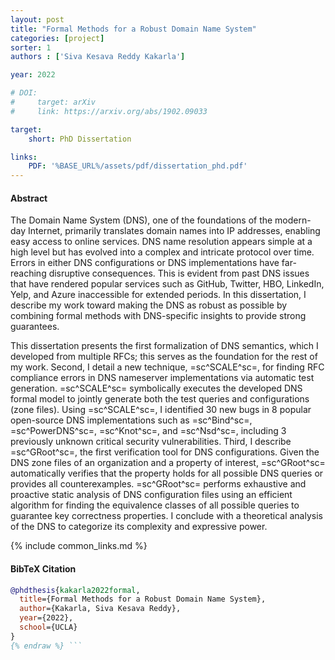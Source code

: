 ```yaml
---
layout: post
title: "Formal Methods for a Robust Domain Name System"
categories: [project]
sorter: 1
authors : ['Siva Kesava Reddy Kakarla']

year: 2022

# DOI:
#     target: arXiv
#     link: https://arxiv.org/abs/1902.09033

target:
    short: PhD Dissertation

links:
    PDF: '%BASE_URL%/assets/pdf/dissertation_phd.pdf'
---
```


#### Abstract

The Domain Name System (DNS), one of the foundations of the modern-day Internet,
primarily translates domain names into IP addresses, enabling easy access to online services.
DNS name resolution appears simple at a high level but has evolved into a complex and
intricate protocol over time. Errors in either DNS configurations or DNS implementations have far-reaching disruptive consequences. This is evident from past DNS issues that have rendered popular services such as GitHub, Twitter, HBO, LinkedIn, Yelp, and Azure inaccessible for extended periods.
In this dissertation, I describe my work toward making the DNS as robust as possible by combining formal methods with DNS-specific insights to provide strong guarantees.

This dissertation presents the first formalization of DNS semantics, which I developed
from multiple RFCs; this serves as the foundation for the rest of my work.
Second, I detail a new technique, =sc^SCALE^sc=, for finding RFC compliance errors in DNS nameserver implementations via automatic test generation.
=sc^SCALE^sc= symbolically executes the developed DNS formal model to jointly generate both the test queries and configurations (zone files).
Using =sc^SCALE^sc=, I identified $30$ new bugs in $8$ popular open-source DNS implementations such
as =sc^Bind^sc=, =sc^PowerDNS^sc=, =sc^Knot^sc=, and =sc^Nsd^sc=, including $3$ previously unknown critical security vulnerabilities.
Third, I describe =sc^GRoot^sc=, the first verification tool for DNS configurations.
Given the DNS zone files of an organization and a property of interest, =sc^GRoot^sc= automatically verifies that the property holds for all possible DNS queries or provides all counterexamples.
=sc^GRoot^sc= performs exhaustive and proactive static analysis of DNS configuration files using an efficient algorithm for finding the equivalence classes of all possible queries to guarantee key correctness properties.
I conclude with a theoretical analysis of the DNS to categorize its complexity and expressive power.

{% include common_links.md %}


#### BibTeX Citation

```bibtex {% raw %}
@phdthesis{kakarla2022formal,
  title={Formal Methods for a Robust Domain Name System},
  author={Kakarla, Siva Kesava Reddy},
  year={2022},
  school={UCLA}
}
{% endraw %} ```